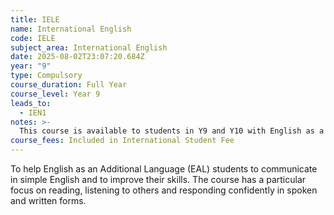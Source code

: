 ```yaml
---
title: IELE
name: International English
code: IELE
subject_area: International English
date: 2025-08-02T23:07:20.684Z
year: "9"
type: Compulsory
course_duration: Full Year
course_level: Year 9
leads_to:
  - IEN1
notes: >-
  This course is available to students in Y9 and Y10 with English as a Second Language (ESOL).
course_fees: Included in International Student Fee
---
```

To help English as an Additional Language (EAL) students to communicate in simple English and to improve their skills. The course has a particular focus on reading, listening to others and responding confidently in spoken and written forms.
